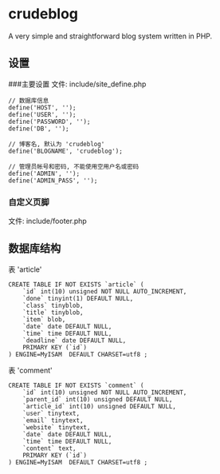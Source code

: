 # crudeblog
A very simple and straightforward blog system written in PHP.

## 设置
###主要设置
文件: include/site_define.php

    // 数据库信息
    define('HOST', '');
    define('USER', '');
    define('PASSWORD', '');
    define('DB', '');

    // 博客名, 默认为 'crudeblog'
    define('BLOGNAME', 'crudeblog');

    // 管理员帐号和密码, 不能使用空用户名或密码
    define('ADMIN', '');
    define('ADMIN_PASS', '');

### 自定义页脚
文件: include/footer.php


## 数据库结构
表 'article'

    CREATE TABLE IF NOT EXISTS `article` (
        `id` int(10) unsigned NOT NULL AUTO_INCREMENT,
        `done` tinyint(1) DEFAULT NULL,
        `class` tinyblob,
        `title` tinyblob,
        `item` blob,
        `date` date DEFAULT NULL,
        `time` time DEFAULT NULL,
        `deadline` date DEFAULT NULL,
        PRIMARY KEY (`id`)
    ) ENGINE=MyISAM  DEFAULT CHARSET=utf8 ;

表 'comment'

    CREATE TABLE IF NOT EXISTS `comment` (
        `id` int(10) unsigned NOT NULL AUTO_INCREMENT,
        `parent_id` int(10) unsigned DEFAULT NULL,
        `article_id` int(10) unsigned DEFAULT NULL,
        `user` tinytext,
        `email` tinytext,
        `website` tinytext,
        `date` date DEFAULT NULL,
        `time` time DEFAULT NULL,
        `content` text,
        PRIMARY KEY (`id`)
    ) ENGINE=MyISAM  DEFAULT CHARSET=utf8 ;
